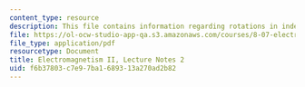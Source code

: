 ```yaml
---
content_type: resource
description: This file contains information regarding rotations in index notation.
file: https://ol-ocw-studio-app-qa.s3.amazonaws.com/courses/8-07-electromagnetism-ii-fall-2012/f6b37803c7e97ba1689313a270ad2b82_MIT8_07F12_ln2.pdf
file_type: application/pdf
resourcetype: Document
title: Electromagnetism II, Lecture Notes 2
uid: f6b37803-c7e9-7ba1-6893-13a270ad2b82
---
```

